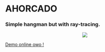 # AHORCADO
### Simple hangman but with ray-tracing.

<p align="center">
  <img src="https://ahorcado.yudakan.com/imgs/screenShot.png"/>
</p>

<a href="https://ahorcado.yudakan.com/">Demo online owo !</a>
